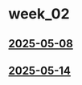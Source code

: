 # week_02 <!-- markmap: foldAll -->
## [2025-05-08](2025-05-08/2025-05-08.html)
## [2025-05-14](2025-05-14/2025-05-14.html)
